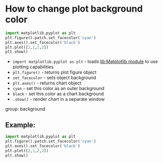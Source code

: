 # How to change plot background color

```python
import matplotlib.pyplot as plt
plt.figure().patch.set_facecolor('cyan')
plt.axes().set_facecolor('black')
plt.plot([2,1,2,2])
plt.show()
```

- `import matplotlib.pyplot as plt` - loads [lib:Matplotlib module](python-matplotlib/how-to-install-matplotlib-python-lib-in-ubuntu-ubuntuversion) to use plotting capabilities
- `plt.figure()` - returns plot figure object
- `set_facecolor` - sets object background
- `plt.axes()` - returns chart object
- `cyan` - set this color as an outer background
- `black` - set this color as a chart background
- `.show()` - render chart in a separate window

group: background

## Example: 
```python
import matplotlib.pyplot as plt
plt.figure().patch.set_facecolor('cyan')
plt.axes().set_facecolor('black')
plt.plot([2,1,2,2])
plt.show()
```

